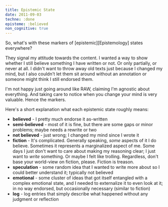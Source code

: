 ```yaml
---
title: Epistemic State
date: 2011-09-03
techne: :done
episteme: :believed
non_cognitive: true
---
```


So, what's with these markers of [epistemic][Epistemology] states everywhere?

They signal my attitude towards the content. I wanted a way to show whether I still believe something I have written or not. Or only partially, or never at all. I didn't want to throw away old texts just because I changed my mind, but I also couldn't let them sit around without an annotation or someone might think I still endorsed them.

I'm not happy just going around like RAW, claiming I'm agnostic about everything. And taking care to notice when you change your mind is very valuable. Hence the markers.

Here's a short explanation what each epistemic state roughly means:

- **believed** - I pretty much endorse it as-written
- **semi-believed** - most of it is fine, but there are some gaps or minor problems; maybe needs a rewrite or two
- **not believed** - just wrong; I changed my mind since I wrote it
- **fiction** - It's complicated. Generally speaking, *some*  aspects of it I do believe. Sometimes it represents a marginalized aspect of me. Some days I just don't want to care about making my reasoning clear; I just want to *write* something. Or maybe I felt like trolling. Regardless, don't base your world-view on fiction, please. Fiction is treason.
- **speculation** - some random idea that I wanted to write more about so I could better understand it; typically not believed
- **emotional** - some cluster of ideas that got itself entangled with a complex emotional state, and I needed to externalize it to even look at it; in no way endorsed, but occasionally necessary (similar to fiction)
- **log** - log entries that simply describe what happened without any judgment or reflection
